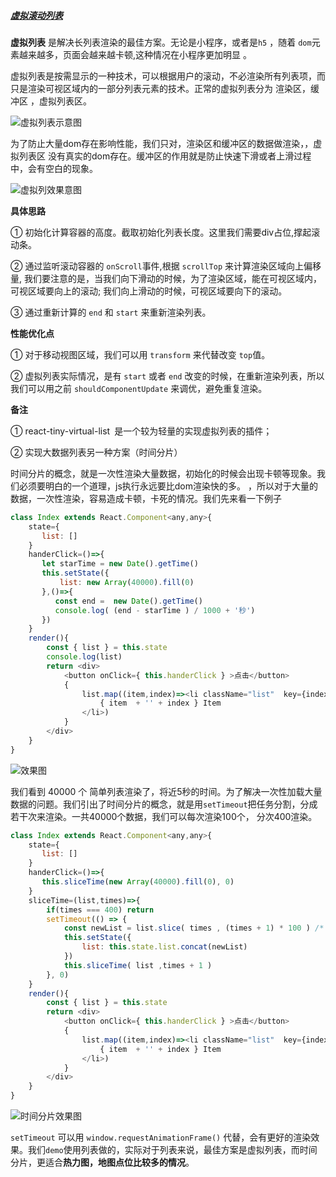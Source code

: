 ##### [虚拟滚动列表](../src/page/virtuaList/index.js)

 **虚拟列表** 是解决长列表渲染的最佳方案。无论是小程序，或者是`h5` ，随着 `dom`元素越来越多，页面会越来越卡顿,这种情况在小程序更加明显 。

 虚拟列表是按需显示的一种技术，可以根据用户的滚动，不必渲染所有列表项，而只是渲染可视区域内的一部分列表元素的技术。正常的虚拟列表分为 渲染区，缓冲区 ，虚拟列表区。

![虚拟列表示意图](/Users/dean/Desktop/user/project/summary/projectMD/img/virtuaList1.webp)


为了防止大量dom存在影响性能，我们只对，渲染区和缓冲区的数据做渲染，，虚拟列表区 没有真实的dom存在。缓冲区的作用就是防止快速下滑或者上滑过程中，会有空白的现象。


![虚拟列效果意图](/Users/dean/Desktop/user/project/summary/projectMD/img/virtuaList2.gif)

**具体思路**

① 初始化计算容器的高度。截取初始化列表长度。这里我们需要div占位,撑起滚动条。

② 通过监听滚动容器的 `onScroll`事件,根据 `scrollTop` 来计算渲染区域向上偏移量, 我们要注意的是，当我们向下滑动的时候，为了渲染区域，能在可视区域内，可视区域要向上的滚动; 我们向上滑动的时候，可视区域要向下的滚动。

③ 通过重新计算的 `end` 和 `start` 来重新渲染列表。

**性能优化点**

① 对于移动视图区域，我们可以用 `transform` 来代替改变 `top`值。

② 虚拟列表实际情况，是有 `start` 或者 `end` 改变的时候，在重新渲染列表，所以我们可以用之前 `shouldComponentUpdate` 来调优，避免重复渲染。

**备注**

① react-tiny-virtual-list 是一个较为轻量的实现虚拟列表的插件；

② 实现大数据列表另一种方案（时间分片）

   时间分片的概念，就是一次性渲染大量数据，初始化的时候会出现卡顿等现象。我们必须要明白的一个道理，js执行永远要比dom渲染快的多。 ，所以对于大量的数据，一次性渲染，容易造成卡顿，卡死的情况。我们先来看一下例子

```javascript
class Index extends React.Component<any,any>{
    state={
       list: []
    }
    handerClick=()=>{
       let starTime = new Date().getTime()
       this.setState({
           list: new Array(40000).fill(0)
       },()=>{
          const end =  new Date().getTime()
          console.log( (end - starTime ) / 1000 + '秒')
       })
    }
    render(){
        const { list } = this.state
        console.log(list)
        return <div>
            <button onClick={ this.handerClick } >点击</button>
            {
                list.map((item,index)=><li className="list"  key={index} >
                    { item  + '' + index } Item
                </li>)
            }
        </div>
    }
}
```

![效果图](/Users/dean/Desktop/user/project/summary/projectMD/img/virtual3.gif)





我们看到 40000 个 简单列表渲染了，将近5秒的时间。为了解决一次性加载大量数据的问题。我们引出了时间分片的概念，就是用`setTimeout`把任务分割，分成若干次来渲染。一共40000个数据，我们可以每次渲染100个， 分次400渲染。

```javascript
class Index extends React.Component<any,any>{
    state={
       list: []
    }
    handerClick=()=>{
       this.sliceTime(new Array(40000).fill(0), 0)
    }
    sliceTime=(list,times)=>{
        if(times === 400) return 
        setTimeout(() => {
            const newList = list.slice( times , (times + 1) * 100 ) /* 每次截取 100 个 */
            this.setState({
                list: this.state.list.concat(newList)
            })
            this.sliceTime( list ,times + 1 )
        }, 0)
    }
    render(){
        const { list } = this.state
        return <div>
            <button onClick={ this.handerClick } >点击</button>
            {
                list.map((item,index)=><li className="list"  key={index} >
                    { item  + '' + index } Item
                </li>)
            }
        </div>
    }
}
```

![时间分片效果图](/Users/dean/Desktop/user/project/summary/projectMD/img/virtual4.gif)



`setTimeout` 可以用 `window.requestAnimationFrame()` 代替，会有更好的渲染效果。我们`demo`使用列表做的，实际对于列表来说，最佳方案是虚拟列表，而时间分片，更适合**热力图，地图点位比较多的情况**。